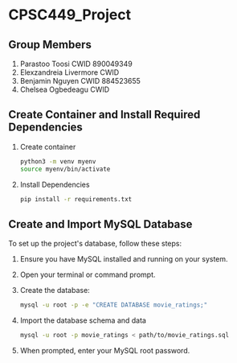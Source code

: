 # CPSC449_Project

## Group Members
1. Parastoo Toosi CWID 890049349 
2. Elexzandreia Livermore CWID 
3. Benjamin Nguyen CWID 884523655
4. Chelsea Ogbedeagu CWID

## Create Container and Install Required Dependencies
1. Create container
    ```bash
    python3 -m venv myenv
    source myenv/bin/activate
    
2. Install Dependencies
    ```bash
    pip install -r requirements.txt

## Create and Import MySQL Database
To set up the project's database, follow these steps:

1. Ensure you have MySQL installed and running on your system.

2. Open your terminal or command prompt.

3. Create the database:
   ```bash
   mysql -u root -p -e "CREATE DATABASE movie_ratings;"

4. Import the database schema and data
    ```bash
    mysql -u root -p movie_ratings < path/to/movie_ratings.sql

5. When prompted, enter your MySQL root password.


